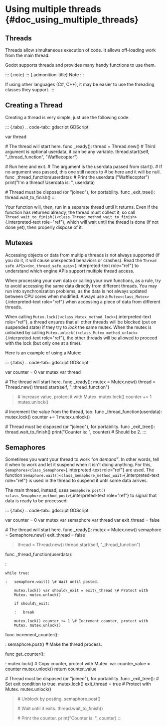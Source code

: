 Using multiple threads {#doc_using_multiple_threads}
======================

Threads
-------

Threads allow simultaneous execution of code. It allows off-loading work
from the main thread.

Godot supports threads and provides many handy functions to use them.

::: {.note}
::: {.admonition-title}
Note
:::

If using other languages (C\#, C++), it may be easier to use the
threading classes they support.
:::

Creating a Thread
-----------------

Creating a thread is very simple, just use the following code:

::: {.tabs}
.. code-tab:: gdscript GDScript

var thread

\# The thread will start here. func \_ready(): thread = Thread.new() \#
Third argument is optional userdata, it can be any variable.
thread.start(self, \"\_thread\_function\", \"Wafflecopter\")

\# Run here and exit. \# The argument is the userdata passed from
start(). \# If no argument was passed, this one still needs to \# be
here and it will be null. func \_thread\_function(userdata): \# Print
the userdata (\"Wafflecopter\") print(\"I\'m a thread! Userdata is: \",
userdata)

\# Thread must be disposed (or \"joined\"), for portability. func
\_exit\_tree(): thread.wait\_to\_finish()
:::

Your function will, then, run in a separate thread until it returns.
Even if the function has returned already, the thread must collect it,
so call
`Thread.wait_to_finish()<class_Thread_method_wait_to_finish>`{.interpreted-text
role="ref"}, which will wait until the thread is done (if not done yet),
then properly dispose of it.

Mutexes
-------

Accessing objects or data from multiple threads is not always supported
(if you do it, it will cause unexpected behaviors or crashes). Read the
`Thread safe APIs<doc_thread_safe_apis>`{.interpreted-text role="ref"}
to understand which engine APIs support multiple thread access.

When processing your own data or calling your own functions, as a rule,
try to avoid accessing the same data directly from different threads.
You may run into synchronization problems, as the data is not always
updated between CPU cores when modified. Always use a
`Mutex<class_Mutex>`{.interpreted-text role="ref"} when accessing a
piece of data from different threads.

When calling `Mutex.lock()<class_Mutex_method_lock>`{.interpreted-text
role="ref"}, a thread ensures that all other threads will be blocked
(put on suspended state) if they try to *lock* the same mutex. When the
mutex is unlocked by calling
`Mutex.unlock()<class_Mutex_method_unlock>`{.interpreted-text
role="ref"}, the other threads will be allowed to proceed with the lock
(but only one at a time).

Here is an example of using a Mutex:

::: {.tabs}
.. code-tab:: gdscript GDScript

var counter = 0 var mutex var thread

\# The thread will start here. func \_ready(): mutex = Mutex.new()
thread = Thread.new() thread.start(self, \"\_thread\_function\")

> \# Increase value, protect it with Mutex. mutex.lock() counter += 1
> mutex.unlock()

\# Increment the value from the thread, too. func
\_thread\_function(userdata): mutex.lock() counter += 1 mutex.unlock()

\# Thread must be disposed (or \"joined\"), for portability. func
\_exit\_tree(): thread.wait\_to\_finish() print(\"Counter is: \",
counter) \# Should be 2.
:::

Semaphores
----------

Sometimes you want your thread to work *\"on demand\"*. In other words,
tell it when to work and let it suspend when it isn\'t doing anything.
For this, `Semaphores<class_Semaphore>`{.interpreted-text role="ref"}
are used. The function
`Semaphore.wait()<class_Semaphore_method_wait>`{.interpreted-text
role="ref"} is used in the thread to suspend it until some data arrives.

The main thread, instead, uses
`Semaphore.post()<class_Semaphore_method_post>`{.interpreted-text
role="ref"} to signal that data is ready to be processed:

::: {.tabs}
.. code-tab:: gdscript GDScript

var counter = 0 var mutex var semaphore var thread var exit\_thread =
false

\# The thread will start here. func \_ready(): mutex = Mutex.new()
semaphore = Semaphore.new() exit\_thread = false

> thread = Thread.new() thread.start(self, \"\_thread\_function\")

func \_thread\_function(userdata):

:   

    while true:

    :   semaphore.wait() \# Wait until posted.

        mutex.lock() var should\_exit = exit\_thread \# Protect with
        Mutex. mutex.unlock()

        if should\_exit:

        :   break

        mutex.lock() counter += 1 \# Increment counter, protect with
        Mutex. mutex.unlock()

func increment\_counter():

:   semaphore.post() \# Make the thread process.

func get\_counter():

:   mutex.lock() \# Copy counter, protect with Mutex. var counter\_value
    = counter mutex.unlock() return counter\_value

\# Thread must be disposed (or \"joined\"), for portability. func
\_exit\_tree(): \# Set exit condition to true. mutex.lock() exit\_thread
= true \# Protect with Mutex. mutex.unlock()

> \# Unblock by posting. semaphore.post()
>
> \# Wait until it exits. thread.wait\_to\_finish()
>
> \# Print the counter. print(\"Counter is: \", counter)
:::
